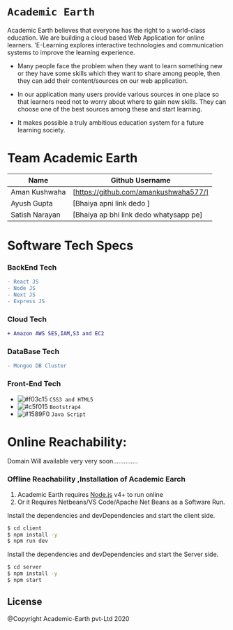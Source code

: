 # ``` Academic Earth ```
Academic Earth believes that everyone has the right to a world-class education. We are building  a cloud based Web Application for online learners. 'E-Learning explores interactive technologies and communication systems to improve the learning experience.
  - Many people face the problem when they want to learn something new or they have some skills which they want to share among people, then they can add their content/sources on our web application.

  -  In our application many users provide various sources in one place so that learners need not to worry about where to gain new skills. They can choose one of the best sources among these and start learning.

  - It makes possible a truly ambitious education system for a future learning society.
 
# Team Academic Earth
| Name | Github Username |
| ------ | ------ |
| Aman Kushwaha | [https://github.com/amankushwaha577/] |
| Ayush Gupta | [Bhaiya apni link dedo ] |
| Satish Narayan  | [Bhaiya ap bhi link dedo whatysapp pe] |
 

# Software Tech Specs
### BackEnd Tech
```diff
- React JS
- Node JS
- Next JS
- Express JS
````
### Cloud Tech
```diff
+ Amazon AWS SES,IAM,S3 and EC2
```

### DataBase Tech
 ```diff
- Mongoo DB Cluster
```
 
### Front-End Tech
- ![#f03c15](https://via.placeholder.com/15/f03c15/000000?text=+) `CSS3 and HTML5`
- ![#c5f015](https://via.placeholder.com/15/c5f015/000000?text=+) `Bootstrap4`
- ![#1589F0](https://via.placeholder.com/15/1589F0/000000?text=+) `Java Script`

# Online Reachability:
Domain Will available very very soon..............

### Offline Reachability ,Installation of Academic Earch
1. Academic Earth requires [Node.js](https://nodejs.org/) v4+ to run online
2. Or it Requires Netbeans/VS Code/Apache Net Beans as a Software Run.

Install the dependencies and devDependencies and start the client side.
```sh
$ cd client
$ npm install -y
$ npm run dev
```

Install the dependencies and devDependencies and start the Server side.
```sh
$ cd server
$ npm install -y
$ npm start
```

License
----
@Copyright Academic-Earth pvt-Ltd 2020
